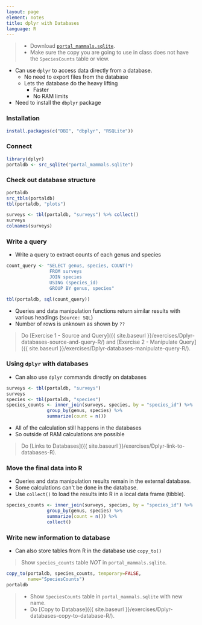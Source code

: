 ```yaml
---
layout: page
element: notes
title: dplyr with Databases
language: R
---
```


> * Download [`portal_mammals.sqlite`](https://ndownloader.figshare.com/files/2292171).
> * Make sure the copy you are going to use in class does not have the `SpeciesCounts` table or view.

* Can use `dplyr` to access data directly from a database.
  * No need to export files from the database
  * Lets the database do the heavy lifting
    * Faster
    * No RAM limits
* Need to install the `dbplyr` package

### Installation

```r
install.packages(c("DBI", "dbplyr", "RSQLite"))
```

### Connect

```r
library(dplyr)
portaldb <- src_sqlite("portal_mammals.sqlite")
```

### Check out database structure

```r
portaldb
src_tbls(portaldb)
tbl(portaldb, "plots")

surveys <- tbl(portaldb, "surveys") %>% collect()
surveys
colnames(surveys)
```

### Write a query

* Write a query to extract counts of each genus and species

```r
count_query <- "SELECT genus, species, COUNT(*)
                FROM surveys
                JOIN species
                USING (species_id)
                GROUP BY genus, species"

tbl(portaldb, sql(count_query))
```

* Queries and data manipulation functions return similar results with various
  headings (`Source: SQL`)
* Number of rows is unknown as shown by `??`

> Do [Exercise 1 - Source and Query]({{ site.baseurl }}/exercises/Dplyr-databases-source-and-query-R/) and
> [Exercise 2 - Manipulate Query]({{ site.baseurl }}/exercises/Dplyr-databases-manipulate-query-R/).

### Using `dplyr` with databases

* Can also use `dplyr` commands directly on databases 

```r
surveys <- tbl(portaldb, "surveys")
surveys
species <- tbl(portaldb, "species")
species_counts <- inner_join(surveys, species, by = "species_id") %>%
               group_by(genus, species) %>%
               summarize(count = n())
```

* All of the calculation still happens in the databases
* So outside of RAM calculations are possible

> Do [Links to Databases]({{ site.baseurl }}/exercises/Dplyr-link-to-databases-R).

### Move the final data into R

* Queries and data manipulation results remain in the external database.
* Some calculations can't be done in the database.
* Use `collect()` to load the results into R in a local data frame (tibble).

```r
species_counts <- inner_join(surveys, species, by = "species_id") %>%
               group_by(genus, species) %>%
               summarize(count = n()) %>%
               collect()
```

### Write new information to database

* Can also store tables from R in the database use `copy_to()`

> Show `species_counts` table *NOT* in `portal_mammals.sqlite`.

```r
copy_to(portaldb, species_counts, temporary=FALSE, 
        name="SpeciesCounts")
portaldb
```

> * Show `SpeciesCounts` table in `portal_mammals.sqlite` with new name.
> * Do [Copy to Database]({{ site.baseurl }}/exercises/Dplyr-databases-copy-to-database-R/).
